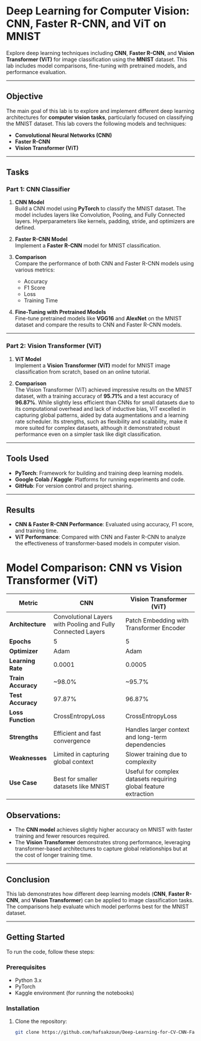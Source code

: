 # Deep Learning for Computer Vision: CNN, Faster R-CNN, and ViT on MNIST

Explore deep learning techniques including **CNN**, **Faster R-CNN**, and **Vision Transformer (ViT)** for image classification using the **MNIST** dataset. This lab includes model comparisons, fine-tuning with pretrained models, and performance evaluation.

---

## **Objective**

The main goal of this lab is to explore and implement different deep learning architectures for **computer vision tasks**, particularly focused on classifying the MNIST dataset. This lab covers the following models and techniques:

- **Convolutional Neural Networks (CNN)**
- **Faster R-CNN**
- **Vision Transformer (ViT)**

---

## **Tasks**

### **Part 1: CNN Classifier**
1. **CNN Model**  
   Build a CNN model using **PyTorch** to classify the MNIST dataset. The model includes layers like Convolution, Pooling, and Fully Connected layers. Hyperparameters like kernels, padding, stride, and optimizers are defined.
   
2. **Faster R-CNN Model**  
   Implement a **Faster R-CNN** model for MNIST classification.

3. **Comparison**  
   Compare the performance of both CNN and Faster R-CNN models using various metrics:
   - Accuracy
   - F1 Score
   - Loss
   - Training Time

4. **Fine-Tuning with Pretrained Models**  
   Fine-tune pretrained models like **VGG16** and **AlexNet** on the MNIST dataset and compare the results to CNN and Faster R-CNN models.

---

### **Part 2: Vision Transformer (ViT)**
1. **ViT Model**  
   Implement a **Vision Transformer (ViT)** model for MNIST image classification from scratch, based on an online tutorial.

2. **Comparison**  
   The Vision Transformer (ViT) achieved impressive results on the MNIST dataset, with a training accuracy of **95.71%** and a test accuracy of    **96.87%**. While slightly less efficient than CNNs for small datasets due to its computational overhead and lack of inductive bias, ViT        excelled in capturing global patterns, aided by data augmentations and a learning rate scheduler. Its strengths, such as flexibility and        scalability, make it more suited for complex datasets, although it demonstrated robust performance even on a simpler task like digit            classification.


---

## **Tools Used**

- **PyTorch**: Framework for building and training deep learning models.
- **Google Colab / Kaggle**: Platforms for running experiments and code.
- **GitHub**: For version control and project sharing.

---

## **Results**

- **CNN & Faster R-CNN Performance**: Evaluated using accuracy, F1 score, and training time.
- **ViT Performance**: Compared with CNN and Faster R-CNN to analyze the effectiveness of transformer-based models in computer vision.

# Model Comparison: CNN vs Vision Transformer (ViT)

| Metric           | CNN                  | Vision Transformer (ViT) |
|-------------------|----------------------|---------------------------|
| **Architecture** | Convolutional Layers with Pooling and Fully Connected Layers | Patch Embedding with Transformer Encoder |
| **Epochs**       | 5                    | 5                         |
| **Optimizer**    | Adam                 | Adam                      |
| **Learning Rate**| 0.0001               | 0.0005                    |
| **Train Accuracy**| ~98.0%              | ~95.7%                    |
| **Test Accuracy** | 97.87%              | 96.87%                    |
| **Loss Function** | CrossEntropyLoss     | CrossEntropyLoss          |
| **Strengths**    | Efficient and fast convergence | Handles larger context and long-term dependencies |
| **Weaknesses**   | Limited in capturing global context | Slower training due to complexity |
| **Use Case**     | Best for smaller datasets like MNIST | Useful for complex datasets requiring global feature extraction |

## Observations:
- The **CNN model** achieves slightly higher accuracy on MNIST with faster training and fewer resources required.
- The **Vision Transformer** demonstrates strong performance, leveraging transformer-based architectures to capture global relationships but at the cost of longer training time.


---

## **Conclusion**

This lab demonstrates how different deep learning models (**CNN**, **Faster R-CNN**, and **Vision Transformer**) can be applied to image classification tasks. The comparisons help evaluate which model performs best for the MNIST dataset.

---

## **Getting Started**

To run the code, follow these steps:

### **Prerequisites**
- Python 3.x
- PyTorch
- Kaggle environment (for running the notebooks)

### **Installation**
1. Clone the repository:
   ```bash
   git clone https://github.com/hafsakzoun/Deep-Learning-for-CV-CNN-Faster-R-CNN-and-ViT-on-MNIST.git
